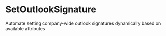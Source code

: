 # SetOutlookSignature
Automate setting company-wide outlook signatures dynamically based on available attributes
